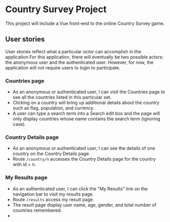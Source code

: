 # Country Survey Project

This project will include a Vue front-end to the online Country Survey game. 

## User stories
User stories reflect what a particular _actor_ can accomplish in the application
For this application, there will eventually be two possible actors: the anonymous user and the authenticated user. However, for now, the application will not require users to login to participate.

### Countries page
* As an anonymous or authenticated user, I can visit the Countries page to see all the countries listed in this particular set. 
* Clicking on a country will bring up additional details about the country such as flag, population, and currency.
* A user can type a search term into a Search edit box and the page will only display countries whose name contains the search term (ignoring case).

### Country Details page
* As an anonymous or authenticated user, I can see the details of one country on the Country Details page.
* Route `/country/n` accesses the Country Details page for the country with id = n.

### My Results page
* As an authenticated user, I can click the "My Results" link on the navigation bar to visit my results page.
* Route `/results` access my result page.
* The result page display user name, age, gender, and total number of countries remembered. 
*  